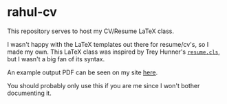 rahul-cv
========

This repository serves to host my CV/Resume LaTeX class.

I wasn't happy with the LaTeX templates out there for resume/cv's, so I made my
own. This LaTeX class was inspired by Trey Hunner's
[`resume.cls`](https://github.com/treyhunner/resume), but I wasn't a big fan of
its syntax. 

An example output PDF can be seen on my site
[here](http://files.rahul.sh/rahulparhi_resume.pdf).

You should probably only use this if you are me since I won't bother documenting
it.
